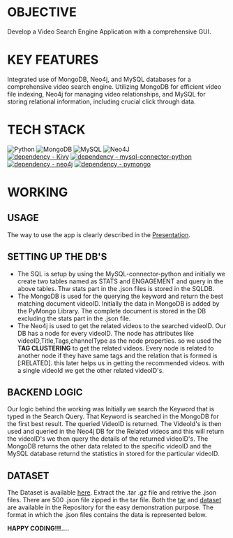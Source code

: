 # **OBJECTIVE**
Develop a Video Search Engine Application with a comprehensive GUI.

# **KEY FEATURES**
Integrated use of MongoDB, Neo4j, and MySQL databases for a comprehensive video 
search engine. Utilizing MongoDB for efficient video file indexing, Neo4j for managing 
video relationships, and MySQL for storing relational information, including crucial click through data. 

# **TECH STACK**
![Python](https://img.shields.io/badge/python-3670A0?style=for-the-badge&logo=python&logoColor=ffdd54)
![MongoDB](https://img.shields.io/badge/MongoDB-%234ea94b.svg?style=for-the-badge&logo=mongodb&logoColor=white)
![MySQL](https://img.shields.io/badge/mysql-%2300f.svg?style=for-the-badge&logo=mysql&logoColor=white)
![Neo4J](https://img.shields.io/badge/Neo4j-008CC1?style=for-the-badge&logo=neo4j&logoColor=white)</br>
[![dependency - Kivy](https://img.shields.io/badge/dependency-Kivy-green)](https://pypi.org/project/Kivy)
[![dependency - mysql-connector-python](https://img.shields.io/badge/dependency-mysql--connector--python-green)](https://pypi.org/project/mysql-connector-python)
[![dependency - neo4j](https://img.shields.io/badge/dependency-neo4j-green)](https://pypi.org/project/neo4j)
[![dependency - pymongo](https://img.shields.io/badge/dependency-pymongo-green)](https://pypi.org/project/pymongo)

# **WORKING**</br>
## **USAGE**
The way to use the app is clearly described in the [Presentation](Presentation.pdf).</br>

## **SETTING UP THE DB'S**
* The SQL is setup by using the MySQL-connector-python and initially we create two tables named as STATS and ENGAGEMENT and query in the above tables. Thw stats part in the .json files is stored in the SQLDB.</br>
* The MongoDB is used for the querying the keyword and return the best matching document videoID. Initially the data in MongoDB is added by the PyMongo Library. The complete document is stored in the DB excluding the stats part in the .json file.</br>
* The Neo4j is used to get the related videos to the searched videoID. Our DB has a node for every videoID. The node has attributes like videoID,Title,Tags,channelType as the node properties. so we used the **TAG CLUSTERING** to get the related videos. Every node is related to another node if they have same tags and the relation that is formed is [:RELATED]. this later helps us in getting the recommended videos. with a single videoId we get the other related videoID's.

## **BACKEND LOGIC**
Our logic behind the working was Initially we search the Keyword that is typed in the Search Query. That Keyword is searched in the MongoDB for the first best result. The queried VideoID is returned. The VideoId's is then used and queried in the Neo4j DB for the Related videos and this will return the videoID's we then query the details of the returned videoID's. The MongoDB returns the other data related to the specific videoID and the MySQL database returnd the statistics in stored for the particular videoID.

## **DATASET**
The Dataset is available [here](dataset.tar.gz). Extract the .tar .gz file and retrive the .json files. There are 500 .json file zipped in the tar file. Both the [tar](dataset.tar.gz) and [dataset](test) are available in the Repository for the easy demonstration purpose. The format in which the .json files contains the data is represented below.



**HAPPY CODING!!!....**
